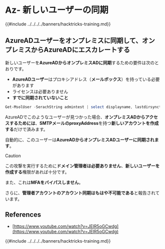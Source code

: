 # Az- 新しいユーザーの同期

{{#include ../../../../banners/hacktricks-training.md}}

## AzureADユーザーをオンプレミスに同期して、オンプレミスからAzureADにエスカレートする

新しいユーザーを**AzureADからオンプレミスADに同期**するための要件は次のとおりです。

- **AzureADユーザー**はプロキシアドレス（**メールボックス**）を持っている必要があります
- ライセンスは必要ありません
- **すでに同期されていないこと**
```powershell
Get-MsolUser -SerachString admintest | select displayname, lastdirsynctime, proxyaddresses, lastpasswordchangetimestamp | fl
```
AzureADでこのようなユーザーが見つかった場合、**オンプレミスADからアクセスするためには**、**SMTPメールのproxyAddress**を持つ**新しいアカウントを作成する**だけで済みます。

自動的に、このユーザーは**AzureADからオンプレミスADユーザーに同期されます**。

> [!CAUTION]
> この攻撃を実行するために**ドメイン管理者は必要ありません**、**新しいユーザーを作成する**権限があれば十分です。
>
> また、これは**MFAをバイパスしません**。
>
> さらに、**管理者アカウントのアカウント同期はもはや不可能である**と報告されています。

## References

- [https://www.youtube.com/watch?v=JEIR5oGCwdg](https://www.youtube.com/watch?v=JEIR5oGCwdg)

{{#include ../../../../banners/hacktricks-training.md}}
